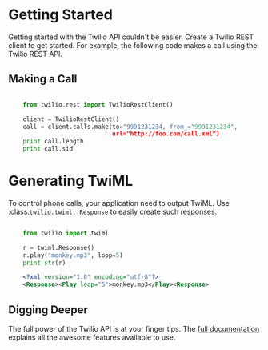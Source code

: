# Getting Started

Getting started with the Twilio API couldn't be easier. Create a Twilio REST client to get started. For example, the following code makes a call using the Twilio REST API.

## Making a Call


```python

    from twilio.rest import TwilioRestClient()

    client = TwilioRestClient()
    call = client.calls.make(to="9991231234, from_="9991231234",
                             url="http://foo.com/call.xml")
    print call.length
    print call.sid
```

Generating TwiML
=================

To control phone calls, your application need to output TwiML. Use :class:`twilio.twiml..Response` to easily create such responses.

```python

    from twilio import twiml

    r = twiml.Response()
    r.play("monkey.mp3", loop=5)
    print str(r)
```

```xml
    <?xml version="1.0" encoding="utf-8"?>
    <Response><Play loop="5">monkey.mp3</Play><Response>
```

## Digging Deeper

The full power of the Twilio API is at your finger tips. The [full documentation](http://derferman.github.com/python-twilio2/) explains all the awesome features available to use.
